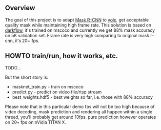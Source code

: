 ## Overview

The goal of this project is to adapt [Mask R-CNN](https://github.com/matterport/Mask_RCNN) to [yolo](https://pjreddie.com/darknet/yolo/), get acceptable
quality mask while maintaining high frame rate. This solution is based on
[darkflow](https://github.com/thtrieu/darkflow), it's trained on mscoco and currently we get 88% mask
accuracy on 5K validation set. Frame rate is very high comparing to original mask r-cnn, it's 20+ fps.

## HOWTO train/run, how it works, etc.

TODO...

But the short story is:

* masknet_train.py - train on mscoco
* predict.py - predict on video file/rtsp stream
* best_weights.hdf5 - best weights so far, i.e. those with 88% accuracy

Please note that in this particular demo fps will not be too high because of video decoding, mask prediction and rendering all happen within a single thread, you'll probably get around 10fps. pure prediction however operates on 20+ fps on nVidia TITAN X.

